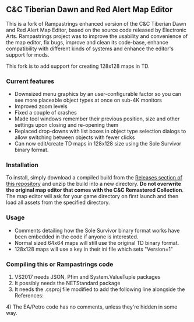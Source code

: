 ## C&C Tiberian Dawn and Red Alert Map Editor

This is a fork of Rampastrings enhanced version of the C&C Tiberian Dawn and Red Alert Map Editor, based on the source code released by Electronic Arts.
Rampastrings project was to improve the usability and convenience of the map editor, fix bugs, improve and clean its code-base,
enhance compatibility with different kinds of systems and enhance the editor's support for mods.

This fork is to add support for creating 128x128 maps in TD.

### Current features

* Downsized menu graphics by an user-configurable factor so you can see more placeable object types at once on sub-4K monitors
* Improved zoom levels
* Fixed a couple of crashes
* Made tool windows remember their previous position, size and other settings upon closing and re-opening them
* Replaced drop-downs with list boxes in object type selection dialogs to allow switching between objects with fewer clicks 
* Can now edit/create TD maps in 128x128 size using the Sole Survivor binary format.

### Installation

To install, simply download a compiled build from the [Releases section of this repository](https://github.com/screamingchicken/CnCTDRAMapEditor/releases)
and unzip the build into a new directory.
**Do not overwrite the original map editor that comes with the C&C Remastered Collection**. The map editor will ask for your game
directory on first launch and then load all assets from the specified directory.

### Usage
* Comments detailing how the Sole Survivor binary format works have been embedded in the code if anyone is interested.
* Normal sized 64x64 maps will still use the original TD binary format.
* 128x128 maps will use a key in their ini file which sets "Version=1"

### Compiling this or Rampastrings code
1) VS2017 needs JSON, Pfim and System.ValueTuple packages
2) It possibly needs the NETStandard package
3) It needs the .csproj file modified to add the following line alongside the References:
<Reference Include="netstandard" />
4) The EA/Petro code has no comments, unless they're hidden in some way.



